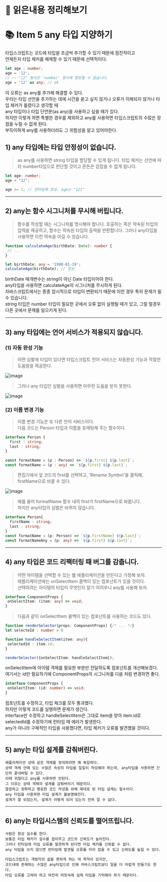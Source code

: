 # 📕 읽은내용 정리해보기


# 📚 Item 5 any 타입 지양하기


타입스크립트는 코드에 타입을 조금씩 추가할 수 있기 때문에 점진적이고   
언제든지 타입 체커를 해제할 수 있기 때문에 선택적이다.   

```ts
let age : number;
age = '12';
// ~~ "12" 형식은 'number' 형식에 할당할 수 없습니다.
age = '12' as any; // ok
```

이 오류는 as any를 추가해 해결할 수 있다.    
우리는 타입 선언을 추가하는 데에 시간을 쏟고 싶지 않거나 오류가 이해되지 않거나 타입 체커가 틀렸다고 생각할 때   
any  타입이나 타입 단언문(as any)을 사용하고 싶을 때가 있다.   
하지만 이렇게 하면 특별한 경우를 제외하고 any를 사용하면 타입스크립트의 수많은 장점을 누릴 수 없게 된다.   
부득이하게 any를 사용하더라도 그 위험성을 알고 있어야한다.    

## 1) any 타입에는 타입 안정성이 없습니다. 

>as any를 사용하면 string 타입을 할당할 수 있게 됩니다.
>타입 체커는 선언에 따라 number타입으로 판단할 것이고 혼돈은 걷잡을 수 없게 됩니다.
```ts
let age: number;
age = "12";

age += 1; // 런타임에 정상, age는 "121"
```

---

## 2) any는 함수 시그니처를 무시해 버립니다.

>함수를 작성할 때는 시그니처를 명시해야 합니다.
>호출하는 쪽은 약속된 타입의 입력을 제공하고, 함수는 약속된 타입의 출력을 반환합니다.
>그러나 any타입을 사용하면 이런 약속을 어길 수 있습니다.

```ts
function calculateAge(birthDate: Date): number {
 // ...
}

let birthDate: any = '1990-01-19';
calculateAge(birthDate); // 정상
```

birthDate 매개변수는 string이 아닌 Date 타입이어야 한다.   
any타입을 사용하면 calculateAge의 시그니처를 무시하게 된다.   
자바스크립트에서는 종종 암시적으로 타입이 변환되기 때문에 이런 경우 특히 문제가 될 수 있습니다.   
string 타입은 number 타입이 필요한 곳에서 오류 없이 실행될 때가 있고, 그럴 럴경우 다른 곳에서 문제를 일으키게 된다.   

---

## 3) any 타입에는 언어 서비스가 적용되지 않습니다.
 

### (1) 자동 완성 기능

>어떤 심벌에 타입이 있다면 타입스크립트 언어 서비스는 자동완성 기능과 적절한 도움말을 제공한다. 

![image](https://user-images.githubusercontent.com/76567238/209485288-c3eb56a3-af0d-4d33-b072-f63006a4185f.png)

>그러나 any 타입인 심벌을 사용하면 아무런 도움을 받지 못한다. 

![image](https://user-images.githubusercontent.com/76567238/209486088-d1b1bea9-9133-4c30-9c5b-0e03b4c469a1.png)
### (2) 이름 변경 기능
> 이름 변경 기능은 또 다른 언어 서비스이다.  
> 다음 코드는 Person 타입과 이름을 포매팅해 주는 함수이다.
```ts
interface Person {
  first : string;
  last : string;
}

const formatName = (p : Person) => `${p.first} ${p.last}`;
const formatName = (p : any) => `${p.first} ${p.last}`;

```

>편집기에서 앞 코드의 first를 선택하고, 'Rename Symbol'을 클릭해, firstName으로 바꿀 수 있다.


![image](https://user-images.githubusercontent.com/76567238/209485470-928f7480-d3b8-4a84-b061-07032f174949.png)

>예를 들어 formatName 함수 내의 first가 firstName으로 바뀝니다.   
>하지만 any타입의 심벌은 바뀌지 않습니다.   

```ts
interface Person{
  firstName : string;
  last : string;
}
const formatName = (p: Person) => `${p.firstName} ${p.last}`;
const formatNameAny = (p: any) => `${p.first} ${p.last}`;
```

---
 ## 4) any 타입은 코드 리팩터링 때 버그를 감춥니다.
 
 >어떤 아이템을 선택할 수 있는 웹 애플리케이션을 만든다고 가정해 보자.     
 >애플리케이션에는 onSelectItem 콜백이 있는 컴포넌트가 있을 것이다.   
 >선택하려는 아이템의 타입이 무엇인지 알기 어려우니 any를 사용해 보자.

```ts
interface ComponentProps {
 onSelectItem: (item: any) => void;
}
```   


 > 다음과 같이 onSelectItem 콜백이 있는 컴포넌트를 사용하는 코드도 있다.

```ts
function renderSelector(props: ComponentProps) {/* ... */}
let selecteId : number = 0 

function handleSelectItem(item: any){
 selectedId : item.id;
}

renderSelector({onSelectItem: handleSelectItem});
```

onSelectItem에 아이템 객체를 필요한 부분만 전달하도록 컴포넌트를 개선해보겠다.
여기서는 id만 필요하기에 ComponentProps의 시그니처를 다음 처럼 변경하면 좋다.
```ts
interface ComponentProps {
 onSelectItem: (id: number) => void;
}
```
컴포넌트를 수정하고, 타입 체크를 모두 통과했다.   
하지만 이렇게 코드를 실행하면 문제가 생긴다.  
interface만 수정하고 handleSelectItem은 그대로 item을 받아 item.id로 selectedId를 수정하기에 런타임 때 에러가 발생한다.   
any가 아니라 구체적인 타입을 사용했다면, 타입 체커가 오류를 발견했을 것이다.


---
## 5) any는 타입 설계를 감춰버린다.

```
애플리케이션 상태 같은 객체를 정의하려면 꽤 복잡하다.
상태 객체 안에 있는 수많은 속성의 타입을 일일이 작성해야 하는데, any타입을 사용하면 간단히 끝내버릴 수 있다.
이때 귀찮다고 any를 사용하면 안된다.
그 이유는 상태 객체의 설계를 감춰버리기 때문이다.
깔끔하고 정확하고 명료한 코드 작성을 위해 제대로 된 타입 설계는 필수이다.
any 타입을 사용하면 타입 설계가 불분명해진다.
설계가 잘 되었는지, 설계가 어떻게 되어 있는지 전혀 알 수 없다.
```
---

## 6) any는 타입시스템의 신뢰도를 떨어뜨립니다.

```
사람은 항상 실수를 한다.
보통은 타입 체커가 실수를 잡아주고 코드의 신뢰도가 높아진다.
그러나 런타임에 타입 오류를 발견하게 된다면 타입 체커를 신뢰할 수 없다.
any 타입을 쓰지 않으면 런타임에 발견될 오류를 미리 잡을 수 있고 신뢰도를 높일 수 있다.

타입스크립트는 개발자의 삶을 편하게 하는 데 목적이 있지만, 
코드내에 존재하는 수많은 any타입으로 인해 자바스크립트보다 일을 더 어렵게 만들기도 한다.
타입 오류를 고쳐야 하고 여전히 머릿속에 실제 타입을 기억해야 하기 때문이다.
```
